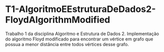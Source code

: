 # T1-AlgoritmoEEstruturaDeDados2-FloydAlgorithmModified
Trabalho 1 da disciplina Algoritmo e Estrutura de Dados 2. Implementação do algoritmo Floyd modificado para encontrar um vértice em grafo que possua a menor distância entre todos vértices desse grafo.
